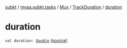 [subkt](../../../index.md) / [myaa.subkt.tasks](../../index.md) / [Mux](../index.md) / [TrackDuration](index.md) / [duration](./duration.md)

# duration

`val duration: `[`Double`](https://kotlinlang.org/api/latest/jvm/stdlib/kotlin/-double/index.html) [(source)](https://github.com/Myaamori/SubKt/blob/0.1.9/src/main/kotlin/myaa/subkt/tasks/muxtask.kt#L139)